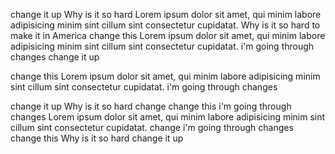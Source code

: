 change it up
Why is it so hard
Lorem ipsum dolor sit amet, qui minim labore adipisicing minim sint cillum sint consectetur cupidatat.
Why is it so hard to make it in America
change this
Lorem ipsum dolor sit amet, qui minim labore adipisicing minim sint cillum sint consectetur cupidatat.
i'm going through changes
change it up

change this
Lorem ipsum dolor sit amet, qui minim labore adipisicing minim sint cillum sint consectetur cupidatat.
i'm going through changes

change it up
Why is it so hard
change
change this
i'm going through changes
Lorem ipsum dolor sit amet, qui minim labore adipisicing minim sint cillum sint consectetur cupidatat.
change
i'm going through changes
change this
Why is it so hard
change it up
